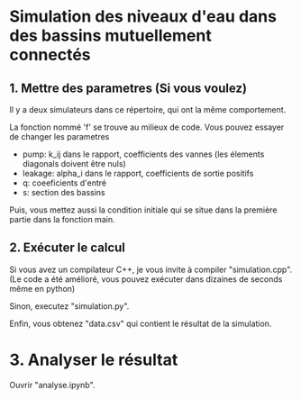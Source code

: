 # Simulation des niveaux d'eau dans des bassins mutuellement connectés 

## 1. Mettre des parametres (Si vous voulez)
Il y a deux simulateurs dans ce répertoire, qui ont la même comportement. 

La fonction nommé 'f' se trouve au milieux de code. 
Vous pouvez essayer de changer les parametres
- pump: k_ij dans le rapport, coefficients des vannes (les élements diagonals doivent être nuls) 
- leakage: alpha_i dans le rapport, coefficients de sortie positifs
- q: coeeficients d'entré
- s: section des bassins

Puis, vous mettez aussi la condition initiale qui se situe dans la première partie dans la fonction main.

## 2. Exécuter le calcul
Si vous avez un compilateur C++, je vous invite à compiler "simulation.cpp".
(Le code a été amélioré, vous pouvez exécuter dans dizaines de seconds même en python)

Sinon, executez "simulation.py".

Enfin, vous obtenez "data.csv" qui contient le résultat de la simulation.


# 3. Analyser le résultat
Ouvrir "analyse.ipynb".
